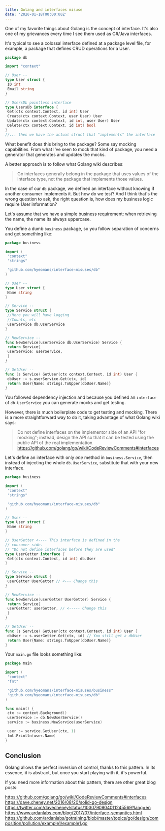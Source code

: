 ```yaml
---
title: Golang and interfaces misuse
date: '2020-01-18T00:00:00Z'
---
```


One of my favorite things about Golang is the concept of interface. It's also one of my grievances every time I see them used as C#/Java interfaces.

It's typical to see a colossal interface defined at a package level file, for example, a package that defines CRUD operations for a User.

```go
package db

import "context"

// User --
type User struct {
 ID int
 Email string
}

// UsersDb pointless interface
type UsersDb interface {
 Get(ctx context.Context, id int) User
 Create(ctx context.Context, user User) User
 Update(ctx context.Context, id int, user User) User
 Delete(ctx context.Context, id int) bool
}
//... then we have the actual struct that "implements" the interface
```

What benefit does this bring to the package? Some say mocking capabilities. From what I've seen to mock that kind of package, you need a generator that generates and updates the mocks.

A better approach is to follow what Golang wiki describes:

> Go interfaces generally belong in the package that uses values of the interface type, not the package that implements those values.

In the case of our `db` package, we defined an interface without knowing if another consumer implements it. But how do we test? And I think that's the wrong question to ask, the right question is, how does my business logic require User information?

Let's assume that we have a simple business requirement: when retrieving the name, the name its always uppercase.

You define a dumb `business` package, so you follow separation of concerns and get something like:

```go
package business

import (
 "context"
 "strings"

 "github.com/hyeomans/interface-misuses/db"
)

// User --
type User struct {
 Name string
}

// Service --
type Service struct {
 //Here you will have logging
 //Counts, etc
 userService db.UserService
}

// NewService --
func NewService(userService db.UserService) Service {
 return Service{
 userService: userService,
 }
}

// GetUser --
func (s Service) GetUser(ctx context.Context, id int) User {
 dbUser := s.userService.Get(ctx, id)
 return User{Name: strings.ToUpper(dbUser.Name)}
}
```

You followed dependency injection and because you defined an `interface` of `db.UserService` you can generate mocks and get testing.

However, there is much boilerplate code to get testing and mocking. There is a more straightforward way to do it, taking advantage of what Golang wiki says:

> Do not define interfaces on the implementor side of an API "for mocking"; instead, design the API so that it can be tested using the public API of the real implementation.
https://github.com/golang/go/wiki/CodeReviewComments#interfaces

Let's define an interface with only *one* method in `business.Service`, then instead of injecting the whole `db.UserService`, substitute that with your new interface.

```go
package business

import (
 "context"
 "strings"

 "github.com/hyeomans/interface-misuses/db"
)

// User --
type User struct {
 Name string
}

// UserGetter <---- This interface is defined in the
// consumer side.
// "Do not define interfaces before they are used"
type UserGetter interface {
 Get(ctx context.Context, id int) db.User
}

// Service --
type Service struct {
 userGetter UserGetter // <--- Change this
}

// NewService --
func NewService(userGetter UserGetter) Service {
 return Service{
 userGetter: userGetter, // <----- Change this
 }
}

// GetUser --
func (s Service) GetUser(ctx context.Context, id int) User {
 dbUser := s.userGetter.Get(ctx, id) // You still get a dbUser
 return User{Name: strings.ToUpper(dbUser.Name)}
}
```

Your `main.go` file looks something like:

```go
package main

import (
 "context"
 "fmt"

 "github.com/hyeomans/interface-misuses/business"
 "github.com/hyeomans/interface-misuses/db"
)

func main() {
 ctx := context.Background()
 userService := db.NewUserService()
 service := business.NewService(userService)

 user := service.GetUser(ctx, 1)
 fmt.Println(user.Name)
}
```

## Conclusion

Golang allows the perfect inversion of control, thanks to this pattern. In its essence, it is abstract, but once you start playing with it, it's powerful.

If you need more information about this pattern, there are other great blog posts:

https://github.com/golang/go/wiki/CodeReviewComments#interfaces
https://dave.cheney.net/2016/08/20/solid-go-design
https://twitter.com/davecheney/status/1030790804011245569?lang=en
https://www.ardanlabs.com/blog/2017/07/interface-semantics.html
https://github.com/ardanlabs/gotraining/blob/master/topics/go/design/composition/pollution/example1/example1.go